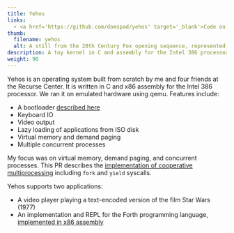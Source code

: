 ```yaml
---
title: Yehos
links:
  - <a href='https://github.com/domspad/yehos' target='_blank'>Code on GitHub</a>
thumb:
  filename: yehos
  alt: A still from the 20th Century Fox opening sequence, represented using colored ASCII characters.
description: A toy kernel in C and assembly for the Intel 386 processor.
weight: 90
---
```


Yehos is an operating system built from scratch by me and four friends at the Recurse Center. It is written in C and x86 assembly for the Intel 386 processor. We ran it on emulated hardware using qemu. Features include:

- A bootloader [described here](/blog/yehos-bootloader.html)
- Keyboard IO
- Video output
- Lazy loading of applications from ISO disk
- Virtual memory and demand paging
- Multiple concurrent processes

My focus was on virtual memory, demand paging, and concurrent processes. This PR describes the [implementation of cooperative multiprocessing](https://github.com/domspad/yehos/pull/20) including `fork` and `yield` syscalls.

Yehos supports two applications:

- A video player playing a text-encoded version of the film Star Wars (1977)
- An implementation and REPL for the Forth programming language, [implemented in x86 assembly](https://github.com/domspad/yehos/blob/master/apps/forth.asm)


